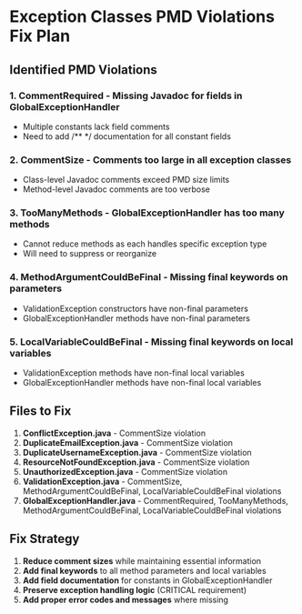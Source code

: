 # Exception Classes PMD Violations Fix Plan

## Identified PMD Violations

### 1. CommentRequired - Missing Javadoc for fields in GlobalExceptionHandler
- Multiple constants lack field comments
- Need to add /** */ documentation for all constant fields

### 2. CommentSize - Comments too large in all exception classes
- Class-level Javadoc comments exceed PMD size limits
- Method-level Javadoc comments are too verbose

### 3. TooManyMethods - GlobalExceptionHandler has too many methods
- Cannot reduce methods as each handles specific exception type
- Will need to suppress or reorganize

### 4. MethodArgumentCouldBeFinal - Missing final keywords on parameters
- ValidationException constructors have non-final parameters
- GlobalExceptionHandler methods have non-final parameters

### 5. LocalVariableCouldBeFinal - Missing final keywords on local variables
- ValidationException methods have non-final local variables
- GlobalExceptionHandler methods have non-final local variables

## Files to Fix

1. **ConflictException.java** - CommentSize violation
2. **DuplicateEmailException.java** - CommentSize violation  
3. **DuplicateUsernameException.java** - CommentSize violation
4. **ResourceNotFoundException.java** - CommentSize violation
5. **UnauthorizedException.java** - CommentSize violation
6. **ValidationException.java** - CommentSize, MethodArgumentCouldBeFinal, LocalVariableCouldBeFinal violations
7. **GlobalExceptionHandler.java** - CommentRequired, TooManyMethods, MethodArgumentCouldBeFinal, LocalVariableCouldBeFinal violations

## Fix Strategy

1. **Reduce comment sizes** while maintaining essential information
2. **Add final keywords** to all method parameters and local variables
3. **Add field documentation** for constants in GlobalExceptionHandler
4. **Preserve exception handling logic** (CRITICAL requirement)
5. **Add proper error codes and messages** where missing